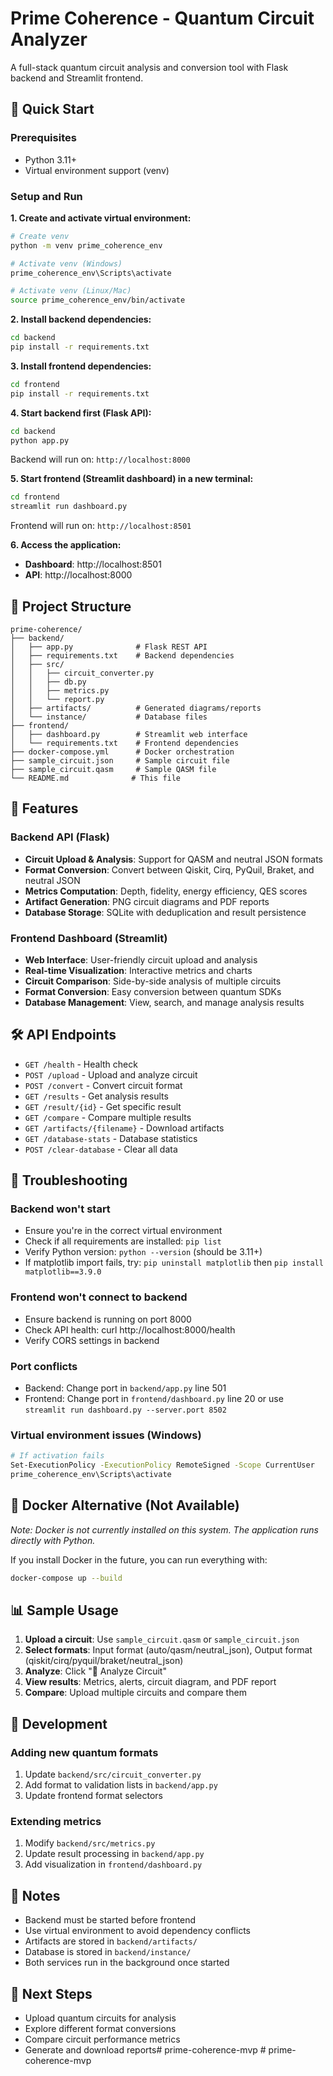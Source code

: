 # Prime Coherence - Quantum Circuit Analyzer

A full-stack quantum circuit analysis and conversion tool with Flask backend and Streamlit frontend.

## 🚀 Quick Start

### Prerequisites
- Python 3.11+
- Virtual environment support (venv)

### Setup and Run

**1. Create and activate virtual environment:**
```bash
# Create venv
python -m venv prime_coherence_env

# Activate venv (Windows)
prime_coherence_env\Scripts\activate

# Activate venv (Linux/Mac)
source prime_coherence_env/bin/activate
```

**2. Install backend dependencies:**
```bash
cd backend
pip install -r requirements.txt
```

**3. Install frontend dependencies:**
```bash
cd frontend
pip install -r requirements.txt
```

**4. Start backend first (Flask API):**
```bash
cd backend
python app.py
```
Backend will run on: `http://localhost:8000`

**5. Start frontend (Streamlit dashboard) in a new terminal:**
```bash
cd frontend
streamlit run dashboard.py
```
Frontend will run on: `http://localhost:8501`

**6. Access the application:**
- **Dashboard**: http://localhost:8501
- **API**: http://localhost:8000

## 📁 Project Structure

```
prime-coherence/
├── backend/
│   ├── app.py              # Flask REST API
│   ├── requirements.txt    # Backend dependencies
│   ├── src/
│   │   ├── circuit_converter.py
│   │   ├── db.py
│   │   ├── metrics.py
│   │   └── report.py
│   ├── artifacts/          # Generated diagrams/reports
│   └── instance/           # Database files
├── frontend/
│   ├── dashboard.py        # Streamlit web interface
│   └── requirements.txt    # Frontend dependencies
├── docker-compose.yml      # Docker orchestration
├── sample_circuit.json     # Sample circuit file
├── sample_circuit.qasm     # Sample QASM file
└── README.md              # This file
```

## 🔧 Features

### Backend API (Flask)
- **Circuit Upload & Analysis**: Support for QASM and neutral JSON formats
- **Format Conversion**: Convert between Qiskit, Cirq, PyQuil, Braket, and neutral JSON
- **Metrics Computation**: Depth, fidelity, energy efficiency, QES scores
- **Artifact Generation**: PNG circuit diagrams and PDF reports
- **Database Storage**: SQLite with deduplication and result persistence

### Frontend Dashboard (Streamlit)
- **Web Interface**: User-friendly circuit upload and analysis
- **Real-time Visualization**: Interactive metrics and charts
- **Circuit Comparison**: Side-by-side analysis of multiple circuits
- **Format Conversion**: Easy conversion between quantum SDKs
- **Database Management**: View, search, and manage analysis results

## 🛠️ API Endpoints

- `GET /health` - Health check
- `POST /upload` - Upload and analyze circuit
- `POST /convert` - Convert circuit format
- `GET /results` - Get analysis results
- `GET /result/{id}` - Get specific result
- `GET /compare` - Compare multiple results
- `GET /artifacts/{filename}` - Download artifacts
- `GET /database-stats` - Database statistics
- `POST /clear-database` - Clear all data

## 🔧 Troubleshooting

### Backend won't start
- Ensure you're in the correct virtual environment
- Check if all requirements are installed: `pip list`
- Verify Python version: `python --version` (should be 3.11+)
- If matplotlib import fails, try: `pip uninstall matplotlib` then `pip install matplotlib==3.9.0`

### Frontend won't connect to backend
- Ensure backend is running on port 8000
- Check API health: curl http://localhost:8000/health
- Verify CORS settings in backend

### Port conflicts
- Backend: Change port in `backend/app.py` line 501
- Frontend: Change port in `frontend/dashboard.py` line 20 or use `streamlit run dashboard.py --server.port 8502`

### Virtual environment issues (Windows)
```bash
# If activation fails
Set-ExecutionPolicy -ExecutionPolicy RemoteSigned -Scope CurrentUser
prime_coherence_env\Scripts\activate
```

## 🐳 Docker Alternative (Not Available)

*Note: Docker is not currently installed on this system. The application runs directly with Python.*

If you install Docker in the future, you can run everything with:
```bash
docker-compose up --build
```

## 📊 Sample Usage

1. **Upload a circuit**: Use `sample_circuit.qasm` or `sample_circuit.json`
2. **Select formats**: Input format (auto/qasm/neutral_json), Output format (qiskit/cirq/pyquil/braket/neutral_json)
3. **Analyze**: Click "🚀 Analyze Circuit"
4. **View results**: Metrics, alerts, circuit diagram, and PDF report
5. **Compare**: Upload multiple circuits and compare them

## 🔧 Development

### Adding new quantum formats
1. Update `backend/src/circuit_converter.py`
2. Add format to validation lists in `backend/app.py`
3. Update frontend format selectors

### Extending metrics
1. Modify `backend/src/metrics.py`
2. Update result processing in `backend/app.py`
3. Add visualization in `frontend/dashboard.py`

## 📝 Notes

- Backend must be started before frontend
- Use virtual environment to avoid dependency conflicts
- Artifacts are stored in `backend/artifacts/`
- Database is stored in `backend/instance/`
- Both services run in the background once started

## 🎯 Next Steps

- Upload quantum circuits for analysis
- Explore different format conversions
- Compare circuit performance metrics
- Generate and download reports#   p r i m e - c o h e r e n c e - m v p 
 
 #   p r i m e - c o h e r e n c e - m v p 
 
 